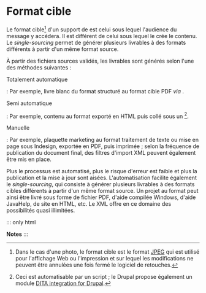 # Format cible

Le format cible[^1] d\'un support de est celui sous lequel l\'audience
du message y accédera. Il est différent de celui sous lequel le crée le
contenu. Le *single-sourcing* permet de générer plusieurs livrables à
des formats différents à partir d\'un même format source.

À partir des fichiers sources validés, les livrables sont générés selon
l\'une des méthodes suivantes :

Totalement automatique

:   Par exemple, livre blanc du format structuré au format cible PDF
    *via* .

Semi automatique

:   Par exemple, contenu au format exporté en HTML puis collé sous un
    [^2].

Manuelle

:   Par exemple, plaquette marketing au format traitement de texte ou
    mise en page sous Indesign, exportée en PDF, puis imprimée ; selon
    la fréquence de publication du document final, des filtres d\'import
    XML peuvent également être mis en place.

Plus le processus est automatisé, plus le risque d\'erreur est faible et
plus la publication et la mise à jour sont aisées. L\'automatisation
facilite également le *single-sourcing*, qui consiste à générer
plusieurs livrables à des formats cibles différents à partir d\'un même
format source. Un projet au format peut ainsi être livré sous forme de
fichier PDF, d\'aide compilée Windows, d\'aide JavaHelp, de site en
HTML, etc. Le XML offre en ce domaine des possibilités quasi illimitées.

::: only
html

**Notes**
:::

[^1]: Dans le cas d\'une photo, le format cible est le format [JPEG]()
    qui est utilisé pour l\'affichage Web ou l\'impression et sur lequel
    les modifications ne peuvent être annulées une fois fermé le
    logiciel de retouches.

[^2]: Ceci est automatisable par un script ; le Drupal propose également
    un module [DITA integration for Drupal]().
